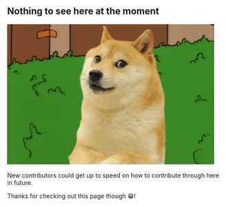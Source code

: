 ## Nothing to see here at the moment

![Retreating Doge](memes/retreating-doge.gif)

New contributors could get up to speed on how to contribute through here in future.

Thanks for checking out this page though 😁!
